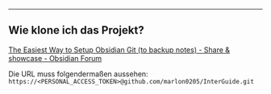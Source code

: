 
---
## Wie klone ich das Projekt?
[The Easiest Way to Setup Obsidian Git (to backup notes) - Share & showcase - Obsidian Forum](https://forum.obsidian.md/t/the-easiest-way-to-setup-obsidian-git-to-backup-notes/51429)

Die URL muss folgendermaßen aussehen:
``https://<PERSONAL_ACCESS_TOKEN>@github.com/marlon0205/InterGuide.git`` 
